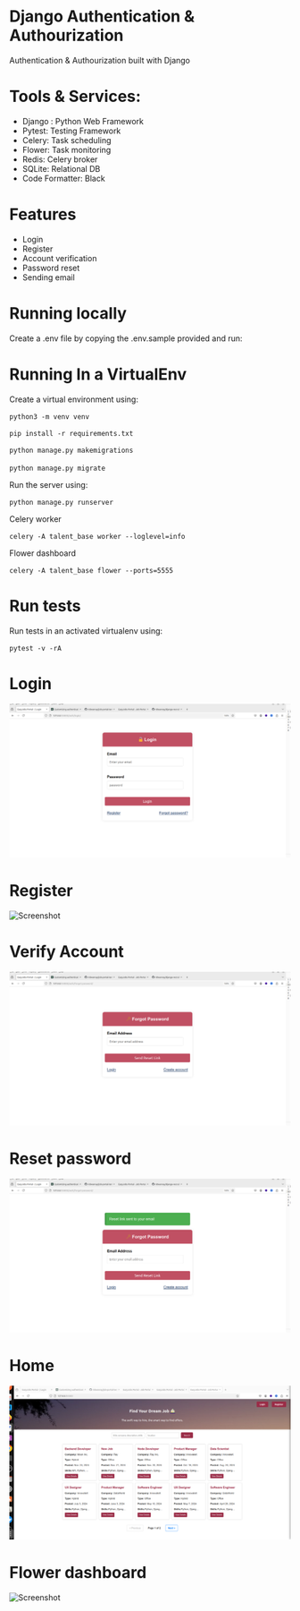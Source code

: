 # Django Authentication & Authourization
Authentication & Authourization built with Django

# Tools & Services:
- Django : Python Web Framework
- Pytest: Testing Framework
- Celery: Task scheduling
- Flower: Task monitoring
- Redis: Celery broker
- SQLite: Relational DB
- Code Formatter: Black

# Features

- Login
- Register
- Account verification
- Password reset
- Sending email

# Running locally

Create a .env file by copying the .env.sample provided and run:


# Running In a VirtualEnv

Create a virtual environment using:
```
python3 -m venv venv
```

```
pip install -r requirements.txt
```

```
python manage.py makemigrations

python manage.py migrate
```

Run the server using:
```
python manage.py runserver
```

Celery worker
```
celery -A talent_base worker --loglevel=info
```
Flower dashboard
```
celery -A talent_base flower --ports=5555
```


# Run tests

Run tests in an activated virtualenv using:

```
pytest -v -rA
```

# Login
![Screenshot](screenshots/login.png)


# Register
![Screenshot](screenshots/register-page.png.png)


# Verify Account
![Screenshot](screenshots/account-verification.png)


# Reset password
![Screenshot](screenshots/password-reset.png)


# Home
![Screenshot](screenshots/home.png)


# Flower dashboard
![Screenshot](flower.png)

